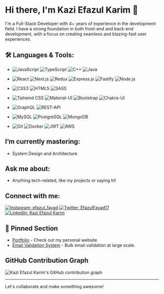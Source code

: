 # Hi there, I'm Kazi Efazul Karim 👋

I'm a Full-Stack Developer with 4+ years of experience in the development field. I have a strong foundation in both front-end and back-end development, with a focus on creating seamless and blazing-fast user experiences.

## 🛠️ Languages & Tools:
- 
  ![JavaScript](https://img.shields.io/badge/-JavaScript-000?&logo=JavaScript)
  ![TypeScript](https://img.shields.io/badge/-TypeScript-000?&logo=TypeScript)
  ![C++](https://img.shields.io/badge/-C++-000?&logo=Cplusplus)
  ![Java](https://img.shields.io/badge/-Java-000?&logo=Java)

- 
  ![React](https://img.shields.io/badge/-React-000?&logo=React)
  ![Next.js](https://img.shields.io/badge/-Next.js-000?&logo=Next.js)
  ![Redux](https://img.shields.io/badge/-Redux-000?&logo=Redux)
  ![Express.js](https://img.shields.io/badge/-Express.js-000?&logo=Express)
  ![Fastify](https://img.shields.io/badge/-Fastify-000?&logo=Fastify)
  ![Node.js](https://img.shields.io/badge/-Node.js-000?&logo=Node.js)

- 
  ![CSS3](https://img.shields.io/badge/-CSS3-000?&logo=CSS3)
  ![HTML5](https://img.shields.io/badge/-HTML5-000?&logo=HTML5)
  ![SASS](https://img.shields.io/badge/-SASS-000?&logo=SASS)

- 
  ![Tailwind CSS](https://img.shields.io/badge/-Tailwind_CSS-000?&logo=Tailwind-CSS)
  ![Material-UI](https://img.shields.io/badge/-Material--UI-000?&logo=Material-UI)
  ![Bootstrap](https://img.shields.io/badge/-Bootstrap-000?&logo=Bootstrap)
  ![Chakra-UI](https://img.shields.io/badge/-Chakra--UI-000?&logo=Chakra-UI)

- 
  ![GraphQL](https://img.shields.io/badge/-GraphQL-000?&logo=GraphQL)
  ![REST-API](https://img.shields.io/badge/-REST-000?&logo=REST)
 

- 
  ![MySQL](https://img.shields.io/badge/-MySQL-000?&logo=MySQL)
  ![PostgreSQL](https://img.shields.io/badge/-PostgreSQL-000?&logo=PostgreSQL)
  ![MongoDB](https://img.shields.io/badge/-MongoDB-000?&logo=MongoDB)
  
- 
  ![Git](https://img.shields.io/badge/-Git-000?&logo=Git)
  ![Docker](https://img.shields.io/badge/-Docker-000?&logo=Docker)
  ![JWT](https://img.shields.io/badge/-JWT-000?&logo=JSON-Web-Tokens)
  ![AWS](https://img.shields.io/badge/-AWS-000?&logo=Amazon-AWS)


## I’m currently mastering:
- System Design and Architecture 

## Ask me about:
- Anything tech-related, like my projects or saying hi!

## Connect with me:
[![Instagram: efazul_fayad](https://img.shields.io/badge/-efazul_fayad-E4405F?style=flat-square&logo=Instagram&logoColor=white&link=https://www.instagram.com/efazul_fayad/)](https://www.instagram.com/efazul_fayad/)
[![Twitter: EfazulFayad17](https://img.shields.io/twitter/follow/EfazulFayad17?style=social)](https://twitter.com/EfazulFayad17)
[![LinkedIn: Kazi Efazul Karim](https://img.shields.io/badge/-Kazi%20Efazul%20Karim-blue?style=flat-square&logo=Linkedin&logoColor=white&link=https://www.linkedin.com/in/kazi-efazul-karim-046964202/)](https://www.linkedin.com/in/kazi-efazul-karim-046964202/)

## 📌 Pinned Section

- [Portfolio](https://www.efazulkarim.me/) - Check out my personal website
- [Email Validation System](https://leadsverifier.com) - Bulk email validation at large scale.


## GitHub Contribution Graph
![Kazi Efazul Karim's GitHub contribution graph](https://activity-graph.herokuapp.com/graph?username=dark-archer1717&theme=xcode)

---

Let's collaborate and make something awesome!
